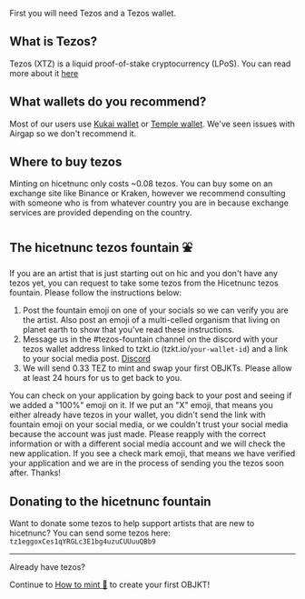 First you will need Tezos and a Tezos wallet.

## What is Tezos?
Tezos (XTZ) is a liquid proof-of-stake cryptocurrency (LPoS). You can read more about it [here](https://en.wikipedia.org/wiki/Tezos)

## What wallets do you recommend?
Most of our users use [Kukai wallet](https://wallet.kukai.app/) or [Temple wallet](https://templewallet.com/). We've seen issues with Airgap so we don't recommend it.

## Where to buy tezos
Minting on hicetnunc only costs ~0.08 tezos. You can buy some on an exchange site like Binance or Kraken, however we recommend consulting with someone who is from whatever country you are in because exchange services are provided depending on the country.

## The hicetnunc tezos fountain ⛲
If you are an artist that is just starting out on hic and you don't have any tezos yet, you can request to take some tezos from the Hicetnunc tezos fountain. Please follow the instructions below:

1. Post the fountain emoji on one of your socials so we can verify you are the artist. Also post an emoji of a multi-celled organism that living on planet earth to show that you've read these instructions.
2. Message us in the #tezos-fountain channel on the discord with your tezos wallet address linked to tzkt.io (tzkt.io/`your-wallet-id`) and a link to your social media post. [Discord](https://discord.gg/pkTGvsN4)
3. We will send 0.33 TEZ to mint and swap your first OBJKTs. Please allow at least 24 hours for us to get back to you.

You can check on your application by going back to your post and seeing if we added a "100%" emoji on it. If we put an "X" emoji, that means you either already have tezos in your wallet, you didn't send the link with fountain emoji on your social media, or we couldn't trust your social media because the account was just made. Please reapply with the correct information or with a different social media account and we will check the new application. If you see a check mark emoji, that means we have verified your application and we are in the process of sending you the tezos soon after. Thanks!

## Donating to the hicetnunc fountain
Want to donate some tezos to help support artists that are new to hicetnunc? You can send some tezos here: `tz1eggoxCes1qYRGLc3E1bg4uzuCUUuuQBb9`

***
Already have tezos? 

Continue to [How to mint 🌿](https://github.com/hicetnunc2000/hicetnunc/wiki/How-to-mint-🌿) to create your first OBJKT!
